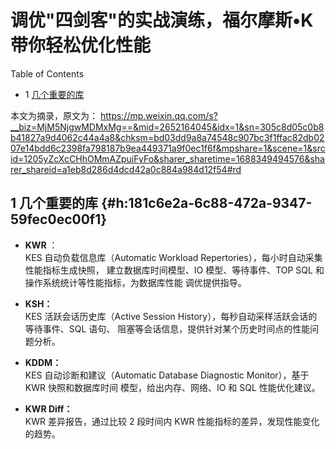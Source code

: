 #   调优"四剑客"的实战演练，福尔摩斯•K带你轻松优化性能
  


<div class="ox-hugo-toc toc has-section-numbers">

<div class="heading">Table of Contents</div>

- <span class="section-num">1</span> [几个重要的库](#h:181c6e2a-6c88-472a-9347-59fec0ec00f1)

</div>
<!--endtoc-->


本文为摘录，原文为： https://mp.weixin.qq.com/s?__biz=MjM5NjgwMDMxMg==&mid=2652164045&idx=1&sn=305c8d05c0b8b41827a9d4062c44a4a8&chksm=bd03dd9a8a74548c907bc3f1ffac82db0207e14bdd6c2398fa798187b9ea449371a9f0ec1f6f&mpshare=1&scene=1&srcid=1205yZcXcCHhOMmAZpuiFyFo&sharer_sharetime=1688349494576&sharer_shareid=a1eb8d286d4dcd42a0c884a984d12f54#rd



## <span class="section-num">1</span> 几个重要的库 {#h:181c6e2a-6c88-472a-9347-59fec0ec00f1}

-   **KWR** ： <br />
    KES 自动负载信息库（Automatic Workload Repertories），每小时自动采集性能指标生成快照，
    建立数据库时间模型、IO 模型、等待事件、TOP SQL 和操作系统统计等性能指标，为数据库性能
    调优提供指导。

-   **KSH：** <br />
    KES 活跃会话历史库（Active Session History），每秒自动采样活跃会话的等待事件、SQL 语句、
    阻塞等会话信息，提供针对某个历史时间点的性能问题分析。

-   **KDDM：** <br />
    KES 自动诊断和建议（Automatic Database Diagnostic Monitor），基于 KWR 快照和数据库时间
    模型，给出内存、网络、IO 和 SQL 性能优化建议。

-   **KWR Diff：** <br />
    KWR 差异报告，通过比较 2 段时间内 KWR 性能指标的差异，发现性能变化的趋势。

